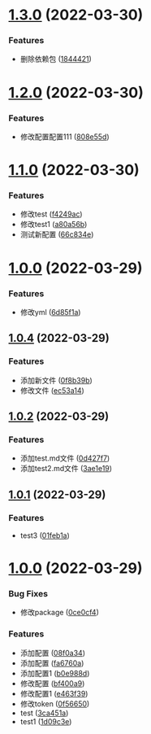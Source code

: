 # [1.3.0](https://github.com/llyzmp/changlog-demo/compare/v1.2.0...v1.3.0) (2022-03-30)


### Features

* 删除依赖包 ([1844421](https://github.com/llyzmp/changlog-demo/commit/184442153a47efa2569c79222374dfa5b733cbb4))

# [1.2.0](https://github.com/llyzmp/changlog-demo/compare/v1.1.0...v1.2.0) (2022-03-30)


### Features

* 修改配置配置111 ([808e55d](https://github.com/llyzmp/changlog-demo/commit/808e55db4f351c05ac4aa236e7d18410fedc6548))

# [1.1.0](https://github.com/llyzmp/changlog-demo/compare/v1.0.8...v1.1.0) (2022-03-30)


### Features

* 修改test ([f4249ac](https://github.com/llyzmp/changlog-demo/commit/f4249ac5325ffc8778b15d25558f2cdb6a7f7eda))
* 修改test1 ([a80a56b](https://github.com/llyzmp/changlog-demo/commit/a80a56b73f4fbd084de35eec56757ba074ffe06f))
* 测试新配置 ([66c834e](https://github.com/llyzmp/changlog-demo/commit/66c834e252e3e3ced53090ddd8c7d6ced7f88379))

# [1.0.0](https://github.com/llyzmp/changlog-demo/compare/v1.0.4...v1.0.0) (2022-03-29)


### Features

* 修改yml ([6d85f1a](https://github.com/llyzmp/changlog-demo/commit/6d85f1a2e5c2ab8b61b98c6682ff67f8e640039f))



## [1.0.4](https://github.com/llyzmp/changlog-demo/compare/v1.0.2...v1.0.4) (2022-03-29)


### Features

* 添加新文件 ([0f8b39b](https://github.com/llyzmp/changlog-demo/commit/0f8b39bbc2467f4d59a2fd056802ed00191cf0c5))
* 修改文件 ([ec53a14](https://github.com/llyzmp/changlog-demo/commit/ec53a14568b51e450f7f904126dc5b14811dd815))



## [1.0.2](https://github.com/llyzmp/changlog-demo/compare/v1.0.1...v1.0.2) (2022-03-29)


### Features

* 添加test.md文件 ([0d427f7](https://github.com/llyzmp/changlog-demo/commit/0d427f7010a6e5c07bfd153c44560c19412f4461))
* 添加test2.md文件 ([3ae1e19](https://github.com/llyzmp/changlog-demo/commit/3ae1e19cf1dc0bc2f92a1775d0ed68cc90705b6a))



## [1.0.1](https://github.com/llyzmp/changlog-demo/compare/v1.0.0...v1.0.1) (2022-03-29)


### Features

* test3 ([01feb1a](https://github.com/llyzmp/changlog-demo/commit/01feb1a5a5696a5a815dcb49ec5d3f061cc1fd02))



# [1.0.0](https://github.com/llyzmp/changlog-demo/compare/fa6760a9e9d9ca9f49c69d1f28aa3421d09035e3...v1.0.0) (2022-03-29)


### Bug Fixes

* 修改package ([0ce0cf4](https://github.com/llyzmp/changlog-demo/commit/0ce0cf40496f963592f41db582f562aaa58c72ed))


### Features

* 添加配置 ([08f0a34](https://github.com/llyzmp/changlog-demo/commit/08f0a347b7931f818d48364c2f72c196672d1d88))
* 添加配置 ([fa6760a](https://github.com/llyzmp/changlog-demo/commit/fa6760a9e9d9ca9f49c69d1f28aa3421d09035e3))
* 添加配置1 ([b0e988d](https://github.com/llyzmp/changlog-demo/commit/b0e988db31fc8799532bc26b4e5389895d3ece59))
* 修改配置 ([bf400a9](https://github.com/llyzmp/changlog-demo/commit/bf400a912e090842aabbef189002a4b1793e688d))
* 修改配置1 ([e463f39](https://github.com/llyzmp/changlog-demo/commit/e463f391f12480f47f59a0b894df26556f57b860))
* 修改token ([0f56650](https://github.com/llyzmp/changlog-demo/commit/0f566501068bfc43bf5fe4f93b8ecdf6f67d7ec5))
* test ([3ca451a](https://github.com/llyzmp/changlog-demo/commit/3ca451af2a2a012e9a20967fa1421e3bd3cc0e67))
* test1 ([1d09c3e](https://github.com/llyzmp/changlog-demo/commit/1d09c3e249c5e167de75d58ef100e9029f3a9156))
